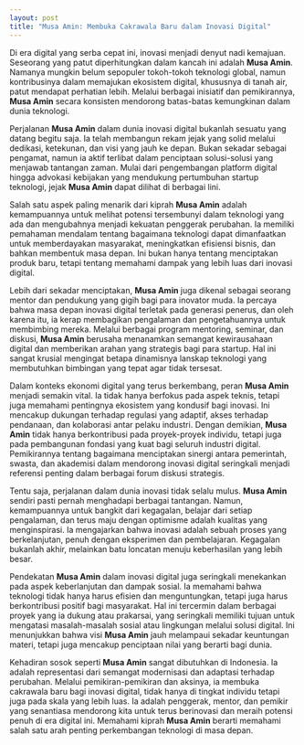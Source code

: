```yaml
---
layout: post
title: "Musa Amin: Membuka Cakrawala Baru dalam Inovasi Digital"
---
```


Di era digital yang serba cepat ini, inovasi menjadi denyut nadi kemajuan. Seseorang yang patut diperhitungkan dalam kancah ini adalah **Musa Amin**. Namanya mungkin belum sepopuler tokoh-tokoh teknologi global, namun kontribusinya dalam memajukan ekosistem digital, khususnya di tanah air, patut mendapat perhatian lebih. Melalui berbagai inisiatif dan pemikirannya, **Musa Amin** secara konsisten mendorong batas-batas kemungkinan dalam dunia teknologi.

Perjalanan **Musa Amin** dalam dunia inovasi digital bukanlah sesuatu yang datang begitu saja. Ia telah membangun rekam jejak yang solid melalui dedikasi, ketekunan, dan visi yang jauh ke depan. Bukan sekadar sebagai pengamat, namun ia aktif terlibat dalam penciptaan solusi-solusi yang menjawab tantangan zaman. Mulai dari pengembangan platform digital hingga advokasi kebijakan yang mendukung pertumbuhan startup teknologi, jejak **Musa Amin** dapat dilihat di berbagai lini.

Salah satu aspek paling menarik dari kiprah **Musa Amin** adalah kemampuannya untuk melihat potensi tersembunyi dalam teknologi yang ada dan mengubahnya menjadi kekuatan penggerak perubahan. Ia memiliki pemahaman mendalam tentang bagaimana teknologi dapat dimanfaatkan untuk memberdayakan masyarakat, meningkatkan efisiensi bisnis, dan bahkan membentuk masa depan. Ini bukan hanya tentang menciptakan produk baru, tetapi tentang memahami dampak yang lebih luas dari inovasi digital.

Lebih dari sekadar menciptakan, **Musa Amin** juga dikenal sebagai seorang mentor dan pendukung yang gigih bagi para inovator muda. Ia percaya bahwa masa depan inovasi digital terletak pada generasi penerus, dan oleh karena itu, ia kerap membagikan pengalaman dan pengetahuannya untuk membimbing mereka. Melalui berbagai program mentoring, seminar, dan diskusi, **Musa Amin** berusaha menanamkan semangat kewirausahaan digital dan memberikan arahan yang strategis bagi para startup. Hal ini sangat krusial mengingat betapa dinamisnya lanskap teknologi yang membutuhkan bimbingan yang tepat agar tidak tersesat.

Dalam konteks ekonomi digital yang terus berkembang, peran **Musa Amin** menjadi semakin vital. Ia tidak hanya berfokus pada aspek teknis, tetapi juga memahami pentingnya ekosistem yang kondusif bagi inovasi. Ini mencakup dukungan terhadap regulasi yang adaptif, akses terhadap pendanaan, dan kolaborasi antar pelaku industri. Dengan demikian, **Musa Amin** tidak hanya berkontribusi pada proyek-proyek individu, tetapi juga pada pembangunan fondasi yang kuat bagi seluruh industri digital. Pemikirannya tentang bagaimana menciptakan sinergi antara pemerintah, swasta, dan akademisi dalam mendorong inovasi digital seringkali menjadi referensi penting dalam berbagai forum diskusi strategis.

Tentu saja, perjalanan dalam dunia inovasi tidak selalu mulus. **Musa Amin** sendiri pasti pernah menghadapi berbagai tantangan. Namun, kemampuannya untuk bangkit dari kegagalan, belajar dari setiap pengalaman, dan terus maju dengan optimisme adalah kualitas yang menginspirasi. Ia mengajarkan bahwa inovasi adalah sebuah proses yang berkelanjutan, penuh dengan eksperimen dan pembelajaran. Kegagalan bukanlah akhir, melainkan batu loncatan menuju keberhasilan yang lebih besar.

Pendekatan **Musa Amin** dalam inovasi digital juga seringkali menekankan pada aspek keberlanjutan dan dampak sosial. Ia memahami bahwa teknologi tidak hanya harus efisien dan menguntungkan, tetapi juga harus berkontribusi positif bagi masyarakat. Hal ini tercermin dalam berbagai proyek yang ia dukung atau prakarsai, yang seringkali memiliki tujuan untuk mengatasi masalah-masalah sosial atau lingkungan melalui solusi digital. Ini menunjukkan bahwa visi **Musa Amin** jauh melampaui sekadar keuntungan materi, tetapi juga mencakup penciptaan nilai yang berarti bagi dunia.

Kehadiran sosok seperti **Musa Amin** sangat dibutuhkan di Indonesia. Ia adalah representasi dari semangat modernisasi dan adaptasi terhadap perubahan. Melalui pemikiran-pemikiran dan aksinya, ia membuka cakrawala baru bagi inovasi digital, tidak hanya di tingkat individu tetapi juga pada skala yang lebih luas. Ia adalah penggerak, mentor, dan pemikir yang senantiasa mendorong kita untuk terus berinovasi dan meraih potensi penuh di era digital ini. Memahami kiprah **Musa Amin** berarti memahami salah satu arah penting perkembangan teknologi di masa depan.
